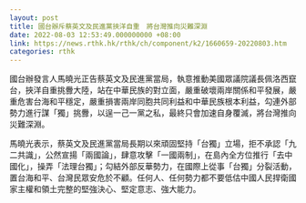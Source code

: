 ```yaml
---
layout: post
title: 國台辦斥蔡英文及民進黨挾洋自重　將台灣推向災難深淵
date: 2022-08-03 12:53:49.000000000 +08:00
link: https://news.rthk.hk/rthk/ch/component/k2/1660659-20220803.htm
categories: rthk
---
```


國台辦發言人馬曉光正告蔡英文及民進黨當局，執意推動美國眾議院議長佩洛西竄台，挾洋自重挑釁大陸，站在中華民族的對立面，嚴重破壞兩岸關係和平發展，嚴重危害台海和平穩定，嚴重損害兩岸同胞共同利益和中華民族根本利益，勾連外部勢力進行謀「獨」挑釁，以逞一己一黨之私，最終只會加速自身覆滅，將台灣推向災難深淵。

馬曉光表示，蔡英文及民進黨當局長期以來頑固堅持「台獨」立場，拒不承認「九二共識」，公然宣揚「兩國論」，肆意攻擊「一國兩制」，在島內全方位推行「去中國化」，操弄「法理台獨」；勾結外部反華勢力，在國際上從事「台獨」分裂活動，置台海和平、台灣民眾安危於不顧。任何人、任何勢力都不要低估中國人民捍衛國家主權和領土完整的堅強決心、堅定意志、強大能力。
